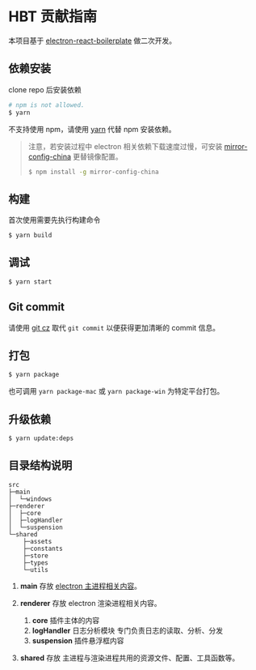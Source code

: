 # HBT 贡献指南

本项目基于 [electron-react-boilerplate](https://github.com/electron-react-boilerplate/electron-react-boilerplate) 做二次开发。

## 依赖安装

clone repo 后安装依赖

```bash
# npm is not allowed.
$ yarn
```

不支持使用 npm，请使用 [yarn](https://classic.yarnpkg.com/) 代替 npm 安装依赖。

> 注意，若安装过程中 electron 相关依赖下载速度过慢，可安装 [mirror-config-china](https://www.npmjs.com/package/mirror-config-china) 更替镜像配置。
>
> ```bash
> $ npm install -g mirror-config-china
> ```

## 构建

首次使用需要先执行构建命令

```bash
$ yarn build
```

## 调试

```bash
$ yarn start
```

## Git commit

请使用 [git cz](https://github.com/commitizen/cz-cli) 取代 `git commit` 以便获得更加清晰的 commit 信息。

## 打包

```bash
$ yarn package
```

也可调用 `yarn package-mac` 或 `yarn package-win` 为特定平台打包。

## 升级依赖

```bash
$ yarn update:deps
```

## 目录结构说明

```
src
├─main
│  └─windows
├─renderer
│  ├─core
│  ├─logHandler
│  └─suspension
└─shared
    ├─assets
    ├─constants
    ├─store
    ├─types
    └─utils
```

1. **main** 存放 [electron 主进程相关内容](https://www.electronjs.org/docs/tutorial/quick-start#%E5%88%9B%E5%BB%BA%E4%B8%BB%E8%84%9A%E6%9C%AC%E6%96%87%E4%BB%B6)。

1. **renderer** 存放 electron 渲染进程相关内容。

   1. **core** 插件主体的内容
   1. **logHandler** 日志分析模块 专门负责日志的读取、分析、分发
   1. **suspension** 插件悬浮框内容

1. **shared** 存放 主进程与渲染进程共用的资源文件、配置、工具函数等。
